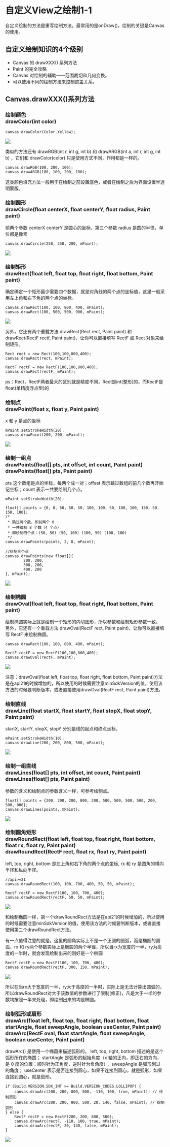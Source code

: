 # 自定义View之绘制1-1
自定义绘制的方法是重写绘制方法，最常用的是onDraw()，绘制的关键是Canvas的使用。

## 自定义绘制知识的4个级别
* Canvas 的 drawXXX() 系列方法
* Paint 的完全攻略
* Canvas 对绘制的辅助——范围裁切和几何变换。
* 可以使用不同的绘制方法来控制遮盖关系。

## Canvas.drawXXX()系列方法
### 绘制颜色<br>drawColor(int color)
```
canvas.drawColor(Color.Yellow);
```
![](https://i.imgur.com/HKXY84s.png)

类似的方法还有 drawRGB(int r, int g, int b) 和 drawARGB(int a, int r, int g, int b) ，它们和  drawColor(color) 只是使用方式不同，作用都是一样的。
```
canvas.drawRGB(100, 200, 100);  
canvas.drawARGB(100, 100, 200, 100); 
```
这类颜色填充方法一般用于在绘制之前设置底色，或者在绘制之后为界面设置半透明蒙版。

### 绘制圆形<br>drawCircle(float centerX, float centerY, float radius, Paint paint)
前两个参数 centerX centerY 是圆心的坐标，第三个参数 radius 是圆的半径，单位都是像素
```
canvas.drawCircle(250, 250, 200, mPaint);
```
![](https://i.imgur.com/8K5t0Tz.png)

### 绘制矩形<br>drawRect(float left, float top, float right, float bottom, Paint paint) 
确定确定一个矩形最少需要四个数据，就是对角线的两个点的坐标值，这里一般采用左上角和右下角的两个点的坐标。
```
canvas.drawRect(100, 100, 800, 400, mPaint);
canvas.drawRect(100, 500, 500, 900, mPaint);
```
![](https://i.imgur.com/UnQJLqQ.png)

另外，它还有两个重载方法 drawRect(Rect rect, Paint paint) 和 drawRect(RectF rectf, Paint paint)，让你可以直接填写 RectF 或 Rect 对象来绘制矩形。
```
Rect rect = new Rect(100,100,800,400);
canvas.drawRect(rect, mPaint);

RectF rectF = new RectF(100,100,800,400);
canvas.drawRect(rectF, mPaint);
```
ps：Rect，RectF两者最大的区别就是精度不同，Rect是int(整形)的，而RectF是float(单精度浮点型)的

### 绘制点<br>drawPoint(float x, float y, Paint paint)
x 和 y 是点的坐标
```
mPaint.setStrokeWidth(20);
canvas.drawPoint(200, 200, mPaint);
```
![](https://i.imgur.com/GPszSPw.png)

### 绘制一组点<br>drawPoints(float[] pts, int offset, int count, Paint paint) <br> drawPoints(float[] pts, Paint paint)
pts 这个数组是点的坐标，每两个成一对；offset 表示跳过数组的前几个数再开始记坐标；count 表示一共要绘制几个点。
```
mPaint.setStrokeWidth(20);

float[] points = {0, 0, 50, 50, 50, 100, 100, 50, 100, 100, 150, 50, 150, 100};
/*
 * 跳过两个数，即前两个 0
 * 一共绘制 8 个数（4 个点）
 * 即绘制四个点：(50, 50) (50, 100) (100, 50) (100, 100)
 */
canvas.drawPoints(points, 2, 8, mPaint);

//绘制三个点
canvas.drawPoints(new float[]{
        200, 200,
        300, 200,
        400, 200
}, mPaint);
```
![](https://i.imgur.com/oIkg4xG.png)

### 绘制椭圆<br>drawOval(float left, float top, float right, float bottom, Paint paint)
绘制椭圆实际上就是绘制一个矩形的内切图形，所以参数和绘制矩形参数一致。
另外，它还有一个重载方法 drawOval(RectF rect, Paint paint)，让你可以直接填写 RectF 来绘制椭圆。
```
canvas.drawRect(100, 100, 800, 400, mPaint);

RectF rectF = new RectF(100,100,800,400);
canvas.drawOval(rectF, mPaint);
```
![](https://i.imgur.com/6fo90HS.png)

注意：drawOval(float left, float top, float right, float bottom, Paint paint)方法是在api21的时候增加的，所以使用的时候需要注意minSdkVersion的值，使用该方法的时候要判断版本，或者直接使用drawOval(RectF rect, Paint paint)方法。

### 绘制直线<br>drawLine(float startX, float startY, float stopX, float stopY, Paint paint)
startX, startY, stopX, stopY 分别是线的起点和终点坐标。
```
mPaint.setStrokeWidth(10);
canvas.drawLine(200, 200, 800, 500, mPaint);
```
![](https://i.imgur.com/rxut3OS.png)

### 绘制一组直线<br>drawLines(float[] pts, int offset, int count, Paint paint) <br> drawLines(float[] pts, Paint paint)
参数的含义和绘制点的参数含义一样，可参考绘制点。
```
float[] points = {200, 200, 200, 800, 200, 500, 500, 500, 500, 200, 500, 800};
canvas.drawLines(points, mPaint);
```
![](https://i.imgur.com/Q6zgvcW.png)

### 绘制圆角矩形<br>drawRoundRect(float left, float top, float right, float bottom, float rx, float ry, Paint paint)<br>drawRoundRect(RectF rect, float rx, float ry, Paint paint)
left, top, right, bottom 是左上角和右下角的两个点的坐标, rx 和 ry 是圆角的横向半径和纵向半径。
```
//api>=21
canvas.drawRoundRect(100, 100, 700, 400, 50, 50, mPaint);

RectF rectF = new RectF(100, 100, 700, 400);
canvas.drawRoundRect(rectF, 50, 50, mPaint);
```
![](https://i.imgur.com/Sro7zxo.png)

和绘制椭圆一样，第一个drawRoundRect方法是在api21的时候增加的，所以使用的时候需要注意minSdkVersion的值，使用该方法的时候要判断版本，或者直接使用第二个drawRoundRect方法。

有一点值得注意的就是，这里的圆角实际上不是一个正圆的圆弧，而是椭圆的圆弧，rx 和 ry两个参数实际上是椭圆的两个半径，所以当rx为宽度的一半，ry为高度的一半时，就会发现绘制出来的刚好是一个椭圆
```
RectF rectF = new RectF(100, 100, 700, 400);
canvas.drawRoundRect(rectF, 300, 150, mPaint);
```
![](https://i.imgur.com/MwOu676.png)

所以在当rx大于宽度的一半，ry大于高度的一半时，实际上是无法计算出圆弧的，所以drawRoundRect对大于该数值的参数进行了限制(修正)，凡是大于一半的参数均按照一半来处理，即绘制出来的均是椭圆。

### 绘制弧形或扇形<br>drawArc(float left, float top, float right, float bottom, float startAngle, float sweepAngle, boolean useCenter, Paint paint)<br>drawArc(RectF oval, float startAngle, float sweepAngle, boolean useCenter, Paint paint)
drawArc() 是使用一个椭圆来描述弧形的。
left, top, right, bottom 描述的是这个弧形所在的椭圆；
startAngle 是弧形的起始角度（x 轴的正向，即正右的方向，是 0 度的位置；顺时针为正角度，逆时针为负角度）；
sweepAngle 是弧形划过的角度；
useCenter 表示是否连接到圆心，如果不连接到圆心，就是弧形，如果连接到圆心，就是扇形。
```
if (Build.VERSION.SDK_INT >= Build.VERSION_CODES.LOLLIPOP) {
    canvas.drawArc(200, 200, 800, 500, -110, 100, true, mPaint); // 绘制扇形
    canvas.drawArc(200, 200, 800, 500, 20, 140, false, mPaint); // 绘制弧形
} else {
    RectF rectF = new RectF(200, 200, 800, 500);
    canvas.drawArc(rectF, -110, 100, true, mPaint);
    canvas.drawArc(rectF, 20, 140, false, mPaint);
}
```
![](https://i.imgur.com/HXP6T87.png)

